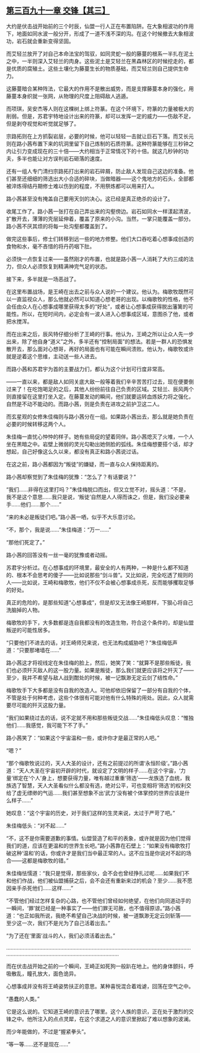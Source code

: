 ## [第三百九十一章 交锋【其三】](https://www.xxbiquge.com/11_11207/9194412.html)


  大约是伏击战开始前的三个时辰，仙盟一行人正在布置陷阱。在大象相波功的作用下，地面如同水波一般分开，形成了一道不浅不深的沟。在这个时候撤去大象相波功，岩石就会重新变得坚固。

  而艾轻兰放开了对自己本命法宝的驾驭，如同灵蛇一般的藤蔓的根系一半扎在泥土之中，一半则深入艾轻兰的肉身。这些泥土是艾轻兰在黑森林区的时候挖走的，都是优质的腐殖土。这些土壤化为藤蔓生长的物质基础，而艾轻兰则自己提供生命力。

  这藤蔓暗合某种阵法，它最大的作用不是散出威势，而是支撑藤蔓本身的强化，用藤蔓本身织就一张网，从物理的尺度上阻碍敌人逃遁。

  而项琪，吴安杰等人则在这棵树上绑上符篆。在这个环境下，符篆的力量被极大的削弱。但是，苏君宇特地设计出来的符篆，却可以发挥一定的威力——伤敌不足，但是剥夺视觉和听觉就足够了。

  宗路拓则在上方抓裂岩层，必要的时候，他可以轻轻一击就让巨石下落。而艾长元则在路小茜布置下来的坑洞里留下自己炼制的石质符篆。这种符篆能够在三秒钟之内让引力变成现在的三十倍——大约相当于正常情况下的十倍。就这几秒钟的功夫，多半也能让对方误判岩石砸落的速度。

  还有一组人专门清扫宗路拓打出来的岩石碎屑，防止敌人发现自己这边的准备。他们甚至还细细的筛选出大小合适的碎块，当做暗器——这个鬼地方的石头，全部都被淬炼得结丹期修士难以伤到的程度，不用祭炼都可以用来打人。

  路小茜甚至没有掩盖自己要用天剑的决心。这已经是真正绝杀的设计了。

  收尾工作了。路小茜一张打在自己弄出来的沟壑傍边。岩石如同水一样漾起清波，扩散开去，薄薄的壳层延伸着，覆盖了原来的小沟。当然，一掌只能覆盖一部分。路小茜不厌其烦的将每一处沟壑都覆盖到了。

  做完这些事后，修士们转移到远一些的地方修整。他们大口吞吃着心想事成创造的食物和水，毫不吝惜的将丹药咽下肚。

  必须快一点恢复过来——虽然刚才的布置，也就是路小茜一人消耗了大约三成的法力，但众人必须恢复到精满神完气足的状态。

  接下来，多半就是一场恶战了。

  在这里布置战场，是王崎在出去之前与众人说的一个建议。他认为。梅歌牧既然可以一直监视众人，那么他就必然可以知道心想老哥的出现。以梅歌牧的性格，他不会任由众人在心想事成哪里获得太多的“好处”，或者让心想事成获得脱出藩篱的可能性。所以，在短时间内，必定会有一波人进入心想事成区域，意图杀了他，或者把水搅浑。

  而在出来之后，辰风特仔细分析了王崎的行事。他认为，王崎之所以让众人先一步出来，除了他自身“道义”之外，多半还有“控制局面”的想法。若是一群人的恐惧发散开去，那么面对心想哥，再好的局面也有可能在瞬间溃败。他认为，梅歌牧或许就是逆着这个思维，主动送一些人进去。

  而路小茜和苏君宇为首的主要战力们，都认为这个计划可行度非常高。

  ——一直以来，都是敌人如同关底大敌一般等着我们辛辛苦苦打过去，现在便要倒过来了！在吃饱喝足的之后，其他人纷纷前往自己负责的区域。艾轻兰、辰风两个则直接留在这里打坐入定。在藤蔓发动的瞬间，他们就要运转血炼妖力将之强化，自然是不动不能动的。而路小茜，则是负责在进攻之前护卫这二人。

  而玄星观的女修朱佳梅则与路小茜分在一组。如果路小茜出去，那么就是她负责在必要的时候转移这两个人。

  朱佳梅一直忧心忡忡的样子。她有些局促的望着同伴。路小茜熄灭了火堆，一个人坐在黑暗之中。岩壁上微弱的灵光勾勒出她侧脸的弧线。朱佳梅想要搭个话，却才想起，自己好像这么久以来，都没有真正和路小茜说过话。

  在这之前，路小茜都因为“叛徒”的嫌疑，而一直与众人保持距离的。

  路小茜却察觉到了朱佳梅的犹豫：“怎么了？有话要说？”

  “我们……非得在这里打吗？”朱佳梅脱口而出，但又立觉不对，摇头道：“不是，我不是这个意思……我只是说，‘叛徒’自然是人人得而诛之，但是，我们没必要亲手……他们……那个……”

  “来的未必是叛徒们吧。”路小茜一哂，似乎不大乐意讨论。

  “不，那个，我是说……”朱佳梅道：“万一……”

  “那他们死定了。”

  路小茜的回答没有一丝一毫的犹豫或者动摇。

  苏君宇分析过。在心想事成的环境里，最安全的人有两种，一种是什么都不知道的、根本不会思考的傻子——比如说那些“剑斗兽”。又比如说，完全吃透了规则的人——比如说，王崎和梅歌牧，他们不仅不会被心想事成杀死，反而能够攫取足够的好处。

  真正的危险的，是那些知道“心想事成”，但是却又无法像王崎那样，下狠心将自己洗脑掉的人物。

  梅歌牧的手下，大多数都是连自我都没有的改造生物，符合这个条件的，却是仙盟叛逆的可能性居多。

  “只要他们不进去的话，对王崎师兄来说，也无法构成威胁吧？”朱佳梅低声道：“只要那堵墙在……”

  路小茜这才将视线定在朱佳梅的脸上，然后，她笑了笑：“就算不是那些叛徒，我们也必须歼灭敌人的这一股力量。如果是叛徒，那么我们就更应该将之歼灭了——至少，我并不希望与敌人战到酣处的时候，被一记飘渺无定云剑了结性命。”

  梅歌牧手下大多都是没有自我的改造人。可他却依旧保留了一部分有自我的个体，不管是处于何种考虑，这些个体很有可能对他有什么特殊的用处。因此，众人就需要尽可能的歼灭这股力量。

  “我们如果绕过去的话，说不定就不用和那些叛徒交战……”朱佳梅低头叹息：“惟独他们……我感觉，我可能下不了手。”

  路小茜笑了：“如果这个宇宙温和一些，或许你才是最正常的人吧。”

  “嗯？”

  “那个梅歌牧说过的，天人大圣的设计，还有之前提过的所谓‘永恒阶级’。”路小茜道：“天人大圣在宇宙初开辟的时代，就设定了文明的样子……在这个宇宙，‘力量’绑定在‘个人’身上，想要获得力量，唯有越过重重‘筛选’——龙族选了血统，我族选了智慧，天人大圣看似什么都没有选，绝对公平，可也变相将‘筛选’的权利交给了虚无缥缈的气运……我们甚至想象不出‘武力’没有被个体掌控的世界应该是什么样子……”

  她叹息：“这个宇宙的历史，对于我们这样的生灵来说，太过于严苛了吧。”

  朱佳梅低头：“对不起……”

  “不，这不是你需要道歉的事情。仙盟营造了和平的表象，或许就是因为他们觉得我们的道，应该在更温和的世界生长吧。”路小茜靠在石壁上：“如果没有梅歌牧打破这种‘温和’的话，你或许才是我们当中最正常的人。这不应当是你说对不起的场合——这都是梅歌牧的错。”

  朱佳梅怯懦道：“我只是觉得，那些家伙，会不会也曾经挣扎过呢……如果我们不和他们作战，他们被仙盟捕获之后，会不会还有重新来过的机会？至少……我不愿因亲手杀死他们……这样……”

  “不管他们经过怎样复杂的心路，也不管他们曾经如何绝望，在他们向同道动手的一瞬间，‘罪’就已经是一种事实了——他们罪无可赦，也不值得原谅。”路小茜道：“也正如我所说，我绝不希望自己决战的时候，被一道飘渺无定云剑斩落——至少这一次，我们不是光为了自己活着出去。”

  “为了还在‘里面’战斗的人，我们必须活着出去。”

  ………………………………………………………………………………………………………………………………………………………………………………

  而在伏击战开始之前的一个瞬间，王崎正如死狗一般趴在地上。他的身体颤抖，呼吸散乱，瞳孔放大，面色诡异。

  心想事成并没有将王崎姿势扶正的意思。某种喜悦混合着戏谑，回荡在空气之中。

  “愚蠢的人类。”

  它是这么说的。它知道王崎的意识去了哪里。这个人族的意识，正在处于激烈的交锋之中。他所注入的点点灵犀，在这个求道之人的意识里掀起了难以想象的波澜。

  而少年能做的，不过是“握紧拳头”。

  “等一等……还不是现在……”
